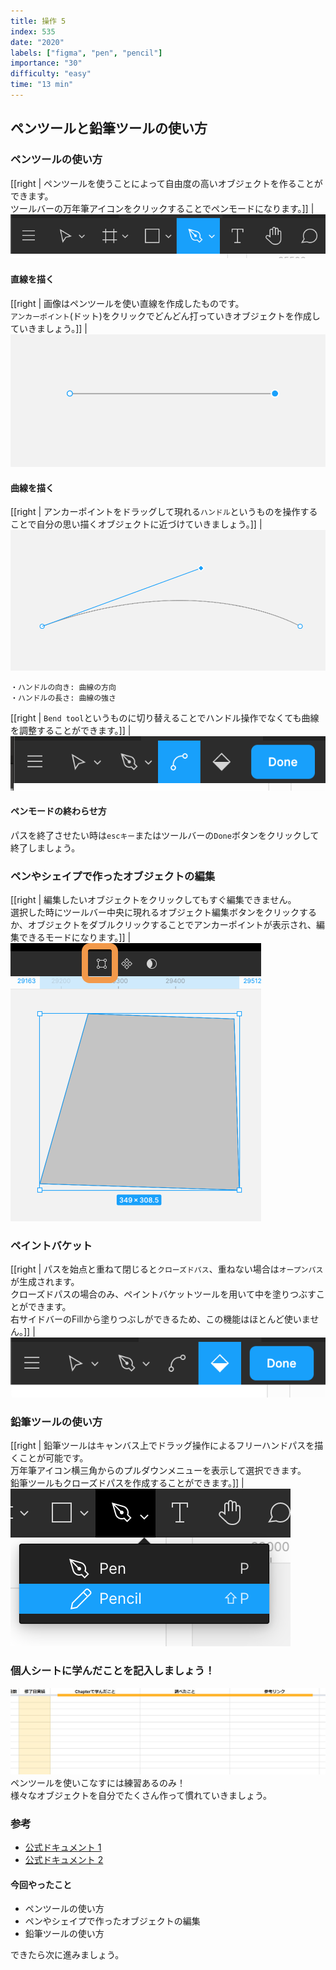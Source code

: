 ```yaml
---
title: 操作 5
index: 535
date: "2020"
labels: ["figma", "pen", "pencil"]
importance: "30"
difficulty: "easy"
time: "13 min"
---
```


## ペンツールと鉛筆ツールの使い方

### ペンツールの使い方

[[right | ペンツールを使うことによって自由度の高いオブジェクトを作ることができます。<br/>ツールバーの万年筆アイコンをクリックすることでペンモードになります。]]
| ![pentool](./img/pentool.png)

#### 直線を描く

[[right | 画像はペンツールを使い直線を作成したものです。<br/>`アンカーポイント`(ドット)をクリックでどんどん打っていきオブジェクトを作成していきましょう。]]
| ![anchor](./img/anchor.png)

#### 曲線を描く

[[right | アンカーポイントをドラッグして現れる`ハンドル`というものを操作することで自分の思い描くオブジェクトに近づけていきましょう。]]
| ![anchor2](./img/anchor2.png)

```
・ハンドルの向き: 曲線の方向
・ハンドルの長さ: 曲線の強さ
```

[[right | `Bend tool`というものに切り替えることでハンドル操作でなくても曲線を調整することができます。]]
| ![bend-tool](./img/bend-tool.png)

#### ペンモードの終わらせ方

パスを終了させたい時は`escキー`またはツールバーの`Done`ボタンをクリックして終了しましょう。

### ペンやシェイプで作ったオブジェクトの編集

[[right | 編集したいオブジェクトをクリックしてもすぐ編集できません。<br/>選択した時にツールバー中央に現れるオブジェクト編集ボタンをクリックするか、オブジェクトをダブルクリックすることでアンカーポイントが表示され、編集できるモードになります。]]
| ![edit-object2](./img/edit-object2.png)

### ペイントバケット

[[right | パスを始点と重ねて閉じると`クローズドパス`、重ねない場合は`オープンパス`が生成されます。<br/>クローズドパスの場合のみ、ペイントバケットツールを用いて中を塗りつぶすことができます。<br/>右サイドバーのFillから塗りつぶしができるため、この機能はほとんど使いません。]]
| ![paint-backet](./img/paint-backet.png)

### 鉛筆ツールの使い方

[[right | 鉛筆ツールはキャンバス上でドラッグ操作によるフリーハンドパスを描くことが可能です。<br/>万年筆アイコン横三角からのプルダウンメニューを表示して選択できます。<br/>鉛筆ツールもクローズドパスを作成することができます。]]
| ![pencil](./img/pencil.png)

### 個人シートに学んだことを記入しましょう！

![sheet](../../assets/sheet.png)
ペンツールを使いこなすには練習あるのみ！  
様々なオブジェクトを自分でたくさん作って慣れていきましょう。

### 参考

- [公式ドキュメント 1](https://help.figma.com/hc/en-us/articles/360040450213-Vector-Networks)
- [公式ドキュメント 2](https://help.figma.com/hc/en-us/articles/360039957634-Edit-Object)

#### 今回やったこと

- ペンツールの使い方
- ペンやシェイプで作ったオブジェクトの編集
- 鉛筆ツールの使い方

できたら次に進みましょう。
